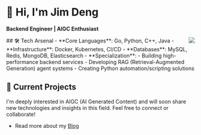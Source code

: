 <!--
**jimdengdev/jimdengdev** is a ✨ _special_ ✨ repository because its `README.md` (this file) appears on your GitHub profile.

Here are some ideas to get you started:

- 🔭 I’m currently working on ...
- 🌱 I’m currently learning ...
- 👯 I’m looking to collaborate on ...
- 🤔 I’m looking for help with ...
- 💬 Ask me about ...
- 📫 How to reach me: ...
- 😄 Pronouns: ...
- ⚡ Fun fact: ...
-->

# 👋 Hi, I'm Jim Deng
**Backend Engineer | AIGC Enthusiast**

<img align="right" src="https://github-readme-stats.vercel.app/api?username=jimdengdev&show_icons=true&icon_color=0366d6&text_color=24292e&bg_color=ffffff&hide_title=true" />
## 🛠️ Tech Arsenal
- **Core Languages**: Go, Python, C++, Java
- **Infrastructure**: Docker, Kubernetes, CI/CD
- **Databases**: MySQL, Redis, MongoDB, Elasticsearch
- **Specialization**: 
  - Building high-performance backend services
  - Developing RAG (Retrieval-Augmented Generation) agent systems
  - Creating Python automation/scripting solutions

## 🚀 Current Projects
I'm deeply interested in AIGC (AI Generated Content) and will soon share new technologies and insights in this field. Feel free to connect or collaborate!

- Read more about my [Blog](https://jimdeng.com/)
